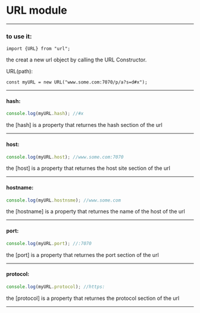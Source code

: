 # URL module
---

### to use it:

```javascript:
import {URL} from "url";
```

the creat a new url object by calling the URL Constructor.

URL(path):
```
const myURL = new URL("www.some.com:7070/p/a?s=d#x");
```

---

#### hash:

```javascript
console.log(myURL.hash); //#x
```

the [hash] is a property that returnes the hash section of the url

---

#### host:

```javascript
console.log(myURL.host); //www.some.com:7070
```

the [host] is a property that returnes the host site section of the url

---

#### hostname:

```javascript
console.log(myURL.hostnsme); //www.some.com
```

the [hostname] is a property that returnes the name of the host of the url

---

#### port:

```javascript
console.log(myURL.port); //:7070
```

the [port] is a property that returnes the port section of the url

---

#### protocol:

```javascript
console.log(myURL.protocol); //https:
```

the [protocol] is a property that returnes the protocol section of the url

---

